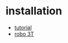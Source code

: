 # installation
- [tutorial](https://docs.mongodb.com/tutorials/)
- [robo 3T](https://robomongo.org)
